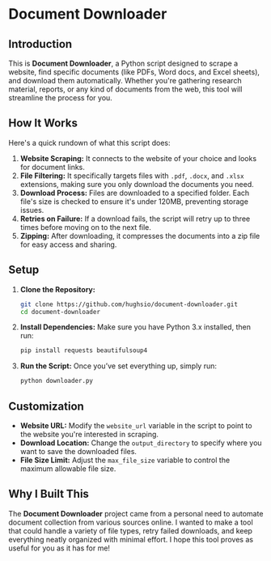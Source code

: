 # Document Downloader

## Introduction

This is **Document Downloader**, a Python script designed to scrape a website, find specific documents (like PDFs, Word docs, and Excel sheets), and download them automatically. Whether you're gathering research material, reports, or any kind of documents from the web, this tool will streamline the process for you.

## How It Works

Here's a quick rundown of what this script does:

1. **Website Scraping:** It connects to the website of your choice and looks for document links.
2. **File Filtering:** It specifically targets files with `.pdf`, `.docx`, and `.xlsx` extensions, making sure you only download the documents you need.
3. **Download Process:** Files are downloaded to a specified folder. Each file's size is checked to ensure it's under 120MB, preventing storage issues.
4. **Retries on Failure:** If a download fails, the script will retry up to three times before moving on to the next file.
5. **Zipping:** After downloading, it compresses the documents into a zip file for easy access and sharing.

## Setup

1. **Clone the Repository:**
   ```bash
   git clone https://github.com/hughsio/document-downloader.git
   cd document-downloader
   ```

2. **Install Dependencies:**
   Make sure you have Python 3.x installed, then run:
   ```bash
   pip install requests beautifulsoup4
   ```

3. **Run the Script:**
   Once you’ve set everything up, simply run:
   ```bash
   python downloader.py
   ```

## Customization

- **Website URL:** Modify the `website_url` variable in the script to point to the website you're interested in scraping.
- **Download Location:** Change the `output_directory` to specify where you want to save the downloaded files.
- **File Size Limit:** Adjust the `max_file_size` variable to control the maximum allowable file size.

## Why I Built This

The **Document Downloader** project came from a personal need to automate document collection from various sources online. I wanted to make a tool that could handle a variety of file types, retry failed downloads, and keep everything neatly organized with minimal effort. I hope this tool proves as useful for you as it has for me!
